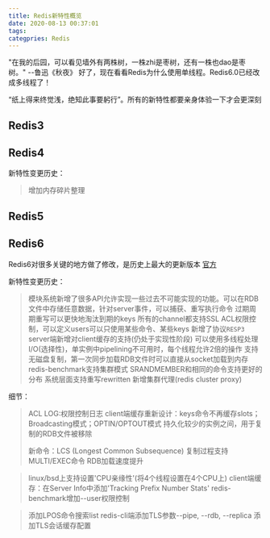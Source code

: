 ```yaml
---
title: Redis新特性概览
date: 2020-08-13 00:37:01
tags:
categpries: Redis
---
```

"在我的后园，可以看见墙外有两株树，一株zhi是枣树，还有一株也dao是枣树。" --鲁迅《秋夜》
好了，现在看看Redis为什么使用单线程。Redis6.0已经改成多线程了！

<!-- more -->
“纸上得来终觉浅，绝知此事要躬行”。所有的新特性都要亲身体验一下才会更深刻
## Redis3


## Redis4
新特性变更历史：
> 增加内存碎片整理

## Redis5


## Redis6
Redis6对很多关键的地方做了修改，是历史上最大的更新版本
[官方](https://raw.githubusercontent.com/redis/redis/6.0/00-RELEASENOTES)

新特性变更历史：
> 模块系统新增了很多API允许实现一些过去不可能实现的功能。可以在RDB文件中存储任意数据，针对server事件，可以捕获、重写执行命令
> 过期周期重写可以更快地淘汰到期的keys 
> 所有的channel都支持SSL
> ACL权限控制，可以定义users可以只使用某些命令、某些keys
> 新增了协议`RESP3` 
> server端新增对client缓存的支持(仍处于实现性阶段)
> 可以使用多线程处理I/O(选择性)，单实例中pipelining不可用时，每个线程允许2倍的操作
> 支持无磁盘复制，第一次同步加载RDB文件时可以直接从socket加载到内存
> redis-benchmark支持集群模式
> SRANDMEMBER和相同的命令支持更好的分布
> 系统层面支持重写rewritten
> 新增集群代理(redis cluster proxy)

细节：
> ACL LOG:权限控制日志
> client端缓存重新设计：keys命令不再缓存slots；Broadcasting模式；OPTIN/OPTOUT模式
> 持久化较少的实例之间，用于复制的RDB文件被移除
> 
> 新命令：LCS (Longest Common Subsequence)
> 复制过程支持MULTI/EXEC命令
> RDB加载速度提升

> linux/bsd上支持设置'CPU亲缘性'(将4个线程设置在4个CPU上)
> client端缓存：在Server Info中添加'Tracking Prefix Number Stats'
> redis-benchmark增加--user权限控制

> 添加LPOS命令搜索list
> redis-cli端添加TLS参数--pipe, --rdb,  --replica
> 添加TLS会话缓存配置